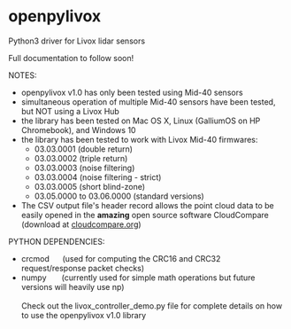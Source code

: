 # openpylivox
Python3 driver for Livox lidar sensors

Full documentation to follow soon!

NOTES: 
- openpylivox v1.0 has only been tested using Mid-40 sensors
- simultaneous operation of multiple Mid-40 sensors have been tested, but NOT using a Livox Hub
- the library has been tested on Mac OS X, Linux (GalliumOS on HP Chromebook), and Windows 10
- the library has been tested to work with Livox Mid-40 firmwares:
  - 03.03.0001 (double return)
  - 03.03.0002 (triple return)
  - 03.03.0003 (noise filtering)
  - 03.03.0004 (noise filtering - strict)
  - 03.03.0005 (short blind-zone)
  - 03.05.0000 to 03.06.0000 (standard versions)
- The CSV output file's header record allows the point cloud data to be easily opened in the <b>amazing</b> open source software CloudCompare (download at <a href="http://cloudcompare.org" target="_blank">cloudcompare.org</a>)

PYTHON DEPENDENCIES:
- crcmod     &nbsp;&nbsp;&nbsp;&nbsp;&nbsp;(used for computing the CRC16 and CRC32 request/response packet checks)
- numpy      &nbsp;&nbsp;&nbsp;&nbsp;&nbsp;&nbsp;(currently used for simple math operations but future versions will heavily use np)
<br><br>
Check out the livox_controller_demo.py file for complete details on how to use the openpylivox v1.0 library
